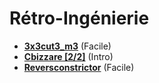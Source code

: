 # Rétro-Ingénierie

* [**3x3cut3_m3**](3x3cut3_m3/) (Facile)
* [**Cbizzare [2/2]**](Cbizarre2-2/) (Intro)
* [**Reversconstrictor**](Reversconstrictor/) (Facile)